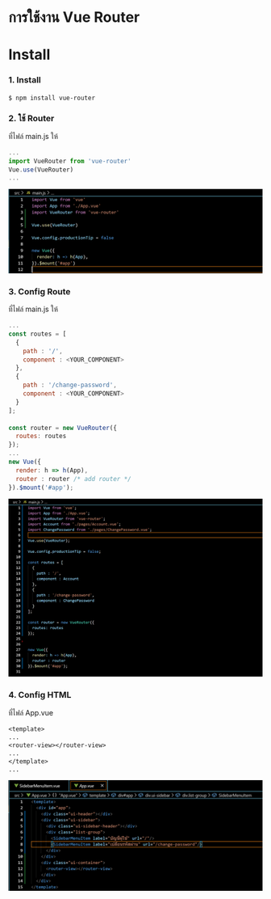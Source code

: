 # การใช้งาน Vue Router

# Install

### 1. Install
```sh
$ npm install vue-router  
```

### 2. ใช้ Router

ที่ไฟล์ main.js ให้ 
```js
...
import VueRouter from 'vue-router'
Vue.use(VueRouter)
...
```
  
![](vue_router_1.png)

### 3. Config Route

ที่ไฟล์ main.js ให้ 
```js
...
const routes = [
  {
    path : '/', 
    component : <YOUR_COMPONENT>
  },
  {
    path : '/change-password', 
    component : <YOUR_COMPONENT>
  }
];

const router = new VueRouter({
  routes: routes
});
...
new Vue({
  render: h => h(App),
  router : router /* add router */
}).$mount('#app');
```

![](vue_router_2.png)

### 4. Config HTML

ที่ไฟล์ App.vue 
```vue
<template>
...
<router-view></router-view> 
...
</template>
...
```
![](vue_router_3.png)
